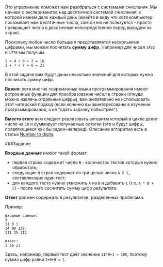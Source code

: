 <!-- #Сумма Цифр -->
Это упражнение поможет нам разобраться с системами счисления. Мы начнем с экспериментов над десятичной системой
счисления, с которой имеем дело каждый день (имейте в виду что хотя компьютер показывает нам десятичные числа,
сам он ею не пользуется - просто превращает числа в десятичные непосредственно перед выводом на экран).

Поскольку любое число больше `9` представляется несколькими цифрами, мы можем посчитать **сумму цифр**. Например
для чисел `1492` и `1776` мы получим:

    1 + 4 + 9 + 2 = 16
    1 + 7 + 7 + 6 = 21

В этой задаче вам будут даны несколько значений для которых нужно посчитать сумму цифр.

**Важно:** хотя многие современные языки программирования имеют встроенные функции для преобразования чисел в строки
(откуда можно извлечь отдельные цифры), вам желательно не использовать этот читерский подход (если конечно вы заинтересованы
в изучении программирования, а не "сдать задачку побыстрее").

**Вместо этого** вам следует реализовать алгоритм который в цикле делит число на `10` и суммирует получаемые остатки
(это и будут цифры, появляющиеся как бы задом-наперед). Описание алгоритма есть в статье [Number to digits](../wiki/number-to-digits).

###Задание

**Входные данные** имеют такой формат:

- первая строка содержит число `N` - количество тестов которые нужно обработать;
- следующие `N` строк содержат по три целых числа `A B C`, составляющих один тест;
- для каждого теста нужно умножить `A` на `B` и добавить `C` (т.е. `A * B + C`) - после чего сосчитать сумму цифр результата.

**Ответ** должен содержать `N` результатов, разделенных пробелами.

Пример:

    входные данные:
    3
    11 9 1
    14 90 232
    111 15 111
    
    ответ:
    1 16 21

Здесь, например, первый тест даёт значение `11*9+1 = 100`, поэтому сумма цифр равна `1+0+0 = 1`.
